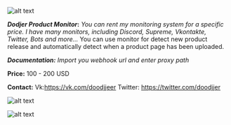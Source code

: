 ![alt text](https://i.yapx.ru/CiVQP.jpg)

**_Dodjer Product Monitor_:**
_You can rent my monitoring system for a specific price._
_I have many monitors, including Discord, Supreme, Vkontakte, Twitter, Bots and more..._
You can use monitor for detect new product release and automatically detect when a product page has been uploaded.

_**Documentation:**_
_Import you webhook url and enter proxy path_

**Price:**
100 - 200 USD

**Contact:**
Vk:https://vk.com/doodjjeer
Twitter: https://twitter.com/doodjjer 


![alt text](https://i.yapx.ru/CiV3V.jpg)


![alt text](https://i.yapx.ru/CiV4T.jpg)

